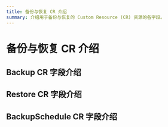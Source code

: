 ```yaml
---
title: 备份与恢复 CR 介绍
summary: 介绍用于备份与恢复的 Custom Resource (CR) 资源的各字段。
---
```


# 备份与恢复 CR 介绍

## Backup CR 字段介绍

## Restore CR 字段介绍

## BackupSchedule CR 字段介绍

<!-- TODO -->
